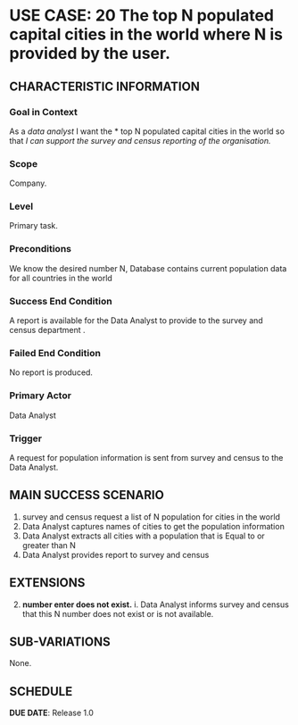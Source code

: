 # USE CASE: 20 The top N populated capital cities in the world where N is provided by the user.

## CHARACTERISTIC INFORMATION

### Goal in Context

As a *data analyst* I want the * top N populated capital cities in the world  so that *I can support the survey and census reporting of the organisation.*

### Scope

Company.

### Level

Primary task.

### Preconditions

We know the desired number N,  Database contains current population data for all countries in the world

### Success End Condition

A report is available for the Data Analyst to provide to the survey and census department  .

### Failed End Condition

No report is produced.

### Primary Actor

Data Analyst

### Trigger

A request for population information is sent from survey and census to the Data Analyst.

## MAIN SUCCESS SCENARIO

1. survey and census request a list of N population for  cities in the world
2. Data Analyst captures names of cities to get the population information
3. Data Analyst  extracts all cities  with a population that is Equal to or greater than N
4. Data Analyst provides report to survey and census

## EXTENSIONS
2. **number enter does not  exist.**
   i. Data Analyst informs survey and census that this N number does  not exist or is not available.


## SUB-VARIATIONS

None.

## SCHEDULE

**DUE DATE**: Release 1.0
